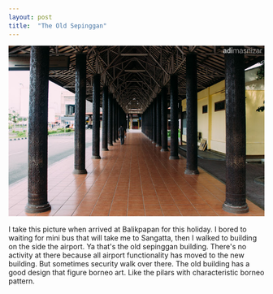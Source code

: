 ```yaml
---
layout: post
title:  "The Old Sepinggan"
---
```


![20150118_01](/images/20150118_01.JPG)

I take this picture when arrived at Balikpapan for this holiday. I bored to waiting for mini bus that will take me to Sangatta, then I walked to  building on the side the airport. Ya that's the old sepinggan building. There's no activity at there because all airport functionality has moved to the new building. But sometimes security walk over there. The old building has a good design that figure borneo art. Like the pilars with characteristic borneo pattern.
